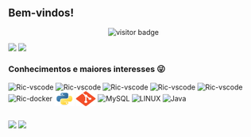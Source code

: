## Bem-vindos!    

<p align="center">
  <img src="https://visitor-badge.glitch.me/badge?page_id=ricardomuraoka.visitor-badge" alt="visitor badge"/>
</p>


<div>
  <a href="https://www.linkedin.com/in/ricardo-muraoka//"></a>
   <img height="180em" src="https://github-readme-stats.vercel.app/api?username=ricardomuraoka&show_icons=true&theme=dark&include_all_commits=true" />
   <img height="180em" src="https://github-readme-stats.vercel.app/api/top-langs/?username=ricardomuraoka&layout=compact&langs_count=100&theme=dark" />
</div>

### Conhecimentos e maiores interesses 😜  

 <div style="display: inline_block">
<img align ="center" alt="Ric-vscode" height="35" width="40"  
img src="https://api.iconify.design/cib/apache-spark.svg?color=%23c0392b" />
<img align ="center" alt="Ric-vscode" height="35" width="40"
img src="https://api.iconify.design/grommet-icons/hadoop.svg?color=%233498db" />
<img align ="center" alt="Ric-vscode" height="30" width="40" 
img src="https://cdn.jsdelivr.net/gh/devicons/devicon/icons/azure/azure-original.svg" />
<img align ="center" alt="Ric-vscode" height="30" width="40" 
img src="https://cdn.jsdelivr.net/gh/devicons/devicon/icons/intellij/intellij-original.svg" />
<img align ="center" alt="Ric-vscode" height="30" width="40" 
img src="https://cdn.jsdelivr.net/gh/devicons/devicon/icons/vscode/vscode-original.svg" />
<img align ="center" alt="Ric-docker" height="30" width="40" 
img src="https://cdn.jsdelivr.net/gh/devicons/devicon/icons/docker/docker-original-wordmark.svg" />
    <img align="center" alt="Ric-Python" height="30" width="40" 
src="https://raw.githubusercontent.com/devicons/devicon/master/icons/python/python-original.svg">
  <img align="center" alt="Ric-Python" height="30" width="40" 
src="https://raw.githubusercontent.com/devicons/devicon/master/icons/git/git-original.svg">
  <img align="center" src="https://img.icons8.com/color/48/000000/mysql-logo.png" alt="MySQL" title="MySQL" width="30" height="30"/>
  <img align="center" src="https://img.icons8.com/color/48/4a90e2/linux.png" alt="LINUX" title="LINUX" width="30" height="30"/>
  <img align="center" src="https://img.icons8.com/color/48/4a90e2/java-coffee-cup-logo.png" alt="Java" title="Java" width="34" height="30"/>
</div>

 ##

<div>
  <a href = "mailto:ricardomr8@hotmail.com"><img src="https://img.shields.io/badge/Microsoft_Outlook-0078D4?style=for-the-badge&logo=microsoft-outlook&logoColor=white&logoColor=white" target="_blank"></a>
  <a href="https://www.linkedin.com/in/ricardo-muraoka/" target="_blank"><img src="https://img.shields.io/badge/-LinkedIn-%230077B5?style=for-the-badge&logo=linkedin&logoColor=white" target="_blank"></a>

</div>
